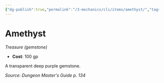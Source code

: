 ```yaml
---
{"dg-publish":true,"permalink":"/3-mechanics/cli/items/amethyst/","tags":["ttrpg-cli/compendium/src/5e/dmg","ttrpg-cli/item/gear/treasure-gemstone","ttrpg-cli/item/rarity/none"],"noteIcon":""}
---
```


# Amethyst
*Treasure (gemstone)*  


- **Cost**: 100 gp

A transparent deep purple gemstone.

*Source: Dungeon Master's Guide p. 134*